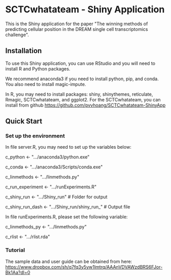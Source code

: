 # SCTCwhatateam - Shiny Application

This is the Shiny application for the paper "The winning methods of predicting cellular position in the DREAM single cell transcriptomics challenge".

## Installation

To use this Shiny application, you can use RStudio and you will need to install R and Python packages.

We recommend anaconda3 if you need to install python, pip, and conda. You also need to install magic-impute.

In R, you may need to install packages: shiny, shinythemes, reticulate, Rmagic, SCTCwhatateam, and ggplot2. For the SCTCwhatateam, you can install from github https://github.com/pvvhoang/SCTCwhatateam-ShinyApp

## Quick Start

### Set up the environment

In file server.R, you may need to set up the variables below:

c_python <- ".../anaconda3/python.exe"

c_conda <- ".../anaconda3/Scripts/conda.exe"

c_linmethods <- ".../linmethods.py"

c_run_experiment <- ".../runExperiments.R"

c_shiny_run <- ".../Shiny_run" # Folder for output

c_shiny_run_dash <- ".../Shiny_run/shiny_run_" # Output file

In file runExperiments.R, please set the following variable:

c_linmethods_py <- ".../linmethods.py"

c_rlist <- ".../rlist.rda"

### Tutorial

The sample data and user guide can be obtained from here: https://www.dropbox.com/sh/q7fq3y5yw1lmtrq/AAAnVDVAWzdBRS6FJor-Bk1Aa?dl=0
